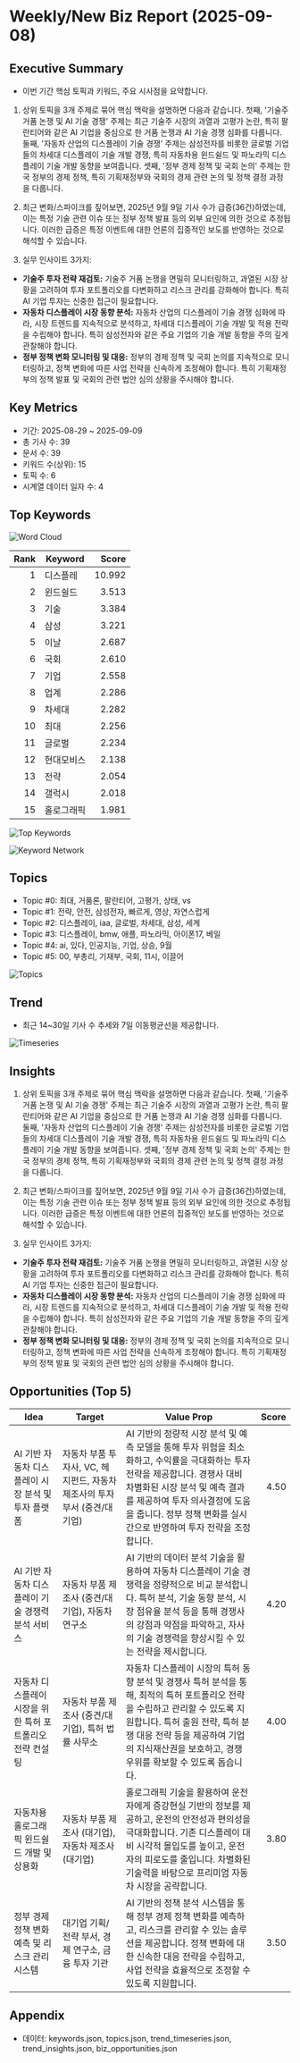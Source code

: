 # Weekly/New Biz Report (2025-09-08)

## Executive Summary

- 이번 기간 핵심 토픽과 키워드, 주요 시사점을 요약합니다.

1) 상위 토픽을 3개 주제로 묶어 핵심 맥락을 설명하면 다음과 같습니다. 첫째,  '기술주 거품 논쟁 및 AI 기술 경쟁' 주제는 최근 기술주 시장의 과열과 고평가 논란, 특히 팔란티어와 같은 AI 기업을 중심으로 한 거품 논쟁과 AI 기술 경쟁 심화를 다룹니다.  둘째, '자동차 산업의 디스플레이 기술 경쟁' 주제는 삼성전자를 비롯한 글로벌 기업들의 차세대 디스플레이 기술 개발 경쟁, 특히 자동차용 윈드쉴드 및 파노라믹 디스플레이 기술 개발 동향을 보여줍니다.  셋째, '정부 경제 정책 및 국회 논의' 주제는 한국 정부의 경제 정책, 특히 기획재정부와 국회의 경제 관련 논의 및 정책 결정 과정을 다룹니다.


2) 최근 변화/스파이크를 짚어보면, 2025년 9월 9일 기사 수가 급증(36건)하였는데, 이는 특정 기술 관련 이슈 또는 정부 정책 발표 등의 외부 요인에 의한 것으로 추정됩니다.  이러한 급증은 특정 이벤트에 대한 언론의 집중적인 보도를 반영하는 것으로 해석할 수 있습니다.


3) 실무 인사이트 3가지:

* **기술주 투자 전략 재검토:**  기술주 거품 논쟁을 면밀히 모니터링하고,  과열된 시장 상황을 고려하여 투자 포트폴리오를 다변화하고 리스크 관리를 강화해야 합니다.  특히 AI 기업 투자는 신중한 접근이 필요합니다.
* **자동차 디스플레이 시장 동향 분석:**  자동차 산업의 디스플레이 기술 경쟁 심화에 따라,  시장 트렌드를 지속적으로 분석하고,  차세대 디스플레이 기술 개발 및 적용 전략을 수립해야 합니다.  특히 삼성전자와 같은 주요 기업의 기술 개발 동향을 주의 깊게 관찰해야 합니다.
* **정부 정책 변화 모니터링 및 대응:**  정부의 경제 정책 및 국회 논의를 지속적으로 모니터링하고,  정책 변화에 따른 사업 전략을 신속하게 조정해야 합니다.  특히 기획재정부의 정책 발표 및 국회의 관련 법안 심의 상황을 주시해야 합니다.

## Key Metrics

- 기간: 2025-08-29 ~ 2025-09-09
- 총 기사 수: 39
- 문서 수: 39
- 키워드 수(상위): 15
- 토픽 수: 6
- 시계열 데이터 일자 수: 4

## Top Keywords

![Word Cloud](fig/wordcloud.png)

| Rank | Keyword | Score |
|---:|---|---:|
| 1 | 디스플레 | 10.992 |
| 2 | 윈드쉴드 | 3.513 |
| 3 | 기술 | 3.384 |
| 4 | 삼성 | 3.221 |
| 5 | 이날 | 2.687 |
| 6 | 국회 | 2.610 |
| 7 | 기업 | 2.558 |
| 8 | 업계 | 2.286 |
| 9 | 차세대 | 2.282 |
| 10 | 최대 | 2.256 |
| 11 | 글로벌 | 2.234 |
| 12 | 현대모비스 | 2.138 |
| 13 | 전략 | 2.054 |
| 14 | 갤럭시 | 2.018 |
| 15 | 홀로그래픽 | 1.981 |

![Top Keywords](fig/top_keywords.png)

![Keyword Network](fig/keyword_network.png)

## Topics

- Topic #0: 최대, 거품론, 팔란티어, 고평가, 상태, vs
- Topic #1: 전략, 안전, 삼성전자, 빠르게, 영상, 자연스럽게
- Topic #2: 디스플레이, iaa, 글로벌, 차세대, 삼성, 세계
- Topic #3: 디스플레이, bmw, 애플, 파노라믹, 아이폰17, 베일
- Topic #4: ai, 있다, 인공지능, 기업, 상승, 9월
- Topic #5: 00, 부총리, 기재부, 국회, 11시, 이끌어

![Topics](fig/topics.png)

## Trend

- 최근 14~30일 기사 수 추세와 7일 이동평균선을 제공합니다.

![Timeseries](fig/timeseries.png)

## Insights

1) 상위 토픽을 3개 주제로 묶어 핵심 맥락을 설명하면 다음과 같습니다. 첫째,  '기술주 거품 논쟁 및 AI 기술 경쟁' 주제는 최근 기술주 시장의 과열과 고평가 논란, 특히 팔란티어와 같은 AI 기업을 중심으로 한 거품 논쟁과 AI 기술 경쟁 심화를 다룹니다.  둘째, '자동차 산업의 디스플레이 기술 경쟁' 주제는 삼성전자를 비롯한 글로벌 기업들의 차세대 디스플레이 기술 개발 경쟁, 특히 자동차용 윈드쉴드 및 파노라믹 디스플레이 기술 개발 동향을 보여줍니다.  셋째, '정부 경제 정책 및 국회 논의' 주제는 한국 정부의 경제 정책, 특히 기획재정부와 국회의 경제 관련 논의 및 정책 결정 과정을 다룹니다.


2) 최근 변화/스파이크를 짚어보면, 2025년 9월 9일 기사 수가 급증(36건)하였는데, 이는 특정 기술 관련 이슈 또는 정부 정책 발표 등의 외부 요인에 의한 것으로 추정됩니다.  이러한 급증은 특정 이벤트에 대한 언론의 집중적인 보도를 반영하는 것으로 해석할 수 있습니다.


3) 실무 인사이트 3가지:

* **기술주 투자 전략 재검토:**  기술주 거품 논쟁을 면밀히 모니터링하고,  과열된 시장 상황을 고려하여 투자 포트폴리오를 다변화하고 리스크 관리를 강화해야 합니다.  특히 AI 기업 투자는 신중한 접근이 필요합니다.
* **자동차 디스플레이 시장 동향 분석:**  자동차 산업의 디스플레이 기술 경쟁 심화에 따라,  시장 트렌드를 지속적으로 분석하고,  차세대 디스플레이 기술 개발 및 적용 전략을 수립해야 합니다.  특히 삼성전자와 같은 주요 기업의 기술 개발 동향을 주의 깊게 관찰해야 합니다.
* **정부 정책 변화 모니터링 및 대응:**  정부의 경제 정책 및 국회 논의를 지속적으로 모니터링하고,  정책 변화에 따른 사업 전략을 신속하게 조정해야 합니다.  특히 기획재정부의 정책 발표 및 국회의 관련 법안 심의 상황을 주시해야 합니다.

## Opportunities (Top 5)

| Idea | Target | Value Prop | Score |
|---|---|---|---:|
| AI 기반 자동차 디스플레이 시장 분석 및 투자 플랫폼 | 자동차 부품 투자사, VC, 헤지펀드, 자동차 제조사의 투자 부서 (중견/대기업) | AI 기반의 정량적 시장 분석 및 예측 모델을 통해 투자 위험을 최소화하고, 수익률을 극대화하는 투자 전략을 제공합니다.  경쟁사 대비 차별화된 시장 분석 및 예측 결과를 제공하여 투자 의사결정에 도움을 줍니다. 정부 정책 변화를 실시간으로 반영하여 투자 전략을 조정합니다. | 4.50 |
| AI 기반 자동차 디스플레이 기술 경쟁력 분석 서비스 | 자동차 부품 제조사 (중견/대기업), 자동차 연구소 | AI 기반의 데이터 분석 기술을 활용하여 자동차 디스플레이 기술 경쟁력을 정량적으로 비교 분석합니다.  특허 분석, 기술 동향 분석, 시장 점유율 분석 등을 통해 경쟁사의 강점과 약점을 파악하고,  자사의 기술 경쟁력을 향상시킬 수 있는 전략을 제시합니다. | 4.20 |
| 자동차 디스플레이 시장을 위한 특허 포트폴리오 전략 컨설팅 | 자동차 부품 제조사 (중견/대기업), 특허 법률 사무소 | 자동차 디스플레이 시장의 특허 동향 분석 및 경쟁사 특허 분석을 통해,  최적의 특허 포트폴리오 전략을 수립하고 관리할 수 있도록 지원합니다.  특허 출원 전략, 특허 분쟁 대응 전략 등을 제공하여 기업의 지식재산권을 보호하고,  경쟁 우위를 확보할 수 있도록 돕습니다. | 4.00 |
| 자동차용 홀로그래픽 윈드쉴드 개발 및 상용화 | 자동차 부품 제조사 (대기업), 자동차 제조사 (대기업) | 홀로그래픽 기술을 활용하여 운전자에게 증강현실 기반의 정보를 제공하고, 운전의 안전성과 편의성을 극대화합니다.  기존 디스플레이 대비 시각적 몰입도를 높이고, 운전자의 피로도를 줄입니다.  차별화된 기술력을 바탕으로 프리미엄 자동차 시장을 공략합니다. | 3.80 |
| 정부 경제 정책 변화 예측 및 리스크 관리 시스템 | 대기업 기획/전략 부서, 경제 연구소, 금융 투자 기관 | AI 기반의 정책 분석 시스템을 통해 정부 경제 정책 변화를 예측하고,  리스크를 관리할 수 있는 솔루션을 제공합니다.  정책 변화에 대한 신속한 대응 전략을 수립하고,  사업 전략을 효율적으로 조정할 수 있도록 지원합니다. | 3.50 |

## Appendix

- 데이터: keywords.json, topics.json, trend_timeseries.json, trend_insights.json, biz_opportunities.json